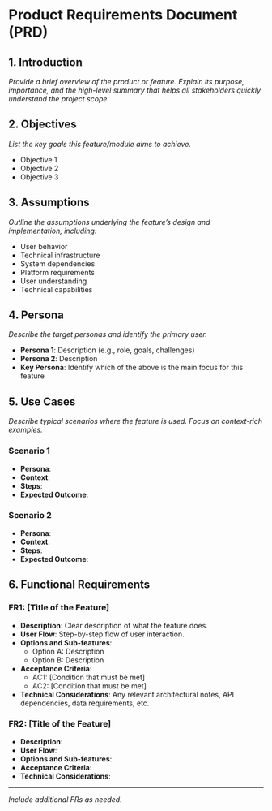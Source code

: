 # Product Requirements Document (PRD)

## 1. Introduction
_Provide a brief overview of the product or feature. Explain its purpose, importance, and the high-level summary that helps all stakeholders quickly understand the project scope._

## 2. Objectives
_List the key goals this feature/module aims to achieve._

- Objective 1
- Objective 2
- Objective 3

## 3. Assumptions
_Outline the assumptions underlying the feature’s design and implementation, including:_

- User behavior
- Technical infrastructure
- System dependencies
- Platform requirements
- User understanding
- Technical capabilities

## 4. Persona
_Describe the target personas and identify the primary user._

- **Persona 1**: Description (e.g., role, goals, challenges)
- **Persona 2**: Description
- **Key Persona**: Identify which of the above is the main focus for this feature

## 5. Use Cases
_Describe typical scenarios where the feature is used. Focus on context-rich examples._

### Scenario 1
- **Persona**: 
- **Context**: 
- **Steps**:
- **Expected Outcome**:

### Scenario 2
- **Persona**: 
- **Context**: 
- **Steps**:
- **Expected Outcome**:

## 6. Functional Requirements

### FR1: [Title of the Feature]
- **Description**: Clear description of what the feature does.
- **User Flow**: Step-by-step flow of user interaction.
- **Options and Sub-features**:
  - Option A: Description
  - Option B: Description
- **Acceptance Criteria**:
  - AC1: [Condition that must be met]
  - AC2: [Condition that must be met]
- **Technical Considerations**: Any relevant architectural notes, API dependencies, data requirements, etc.

### FR2: [Title of the Feature]
- **Description**:
- **User Flow**:
- **Options and Sub-features**:
- **Acceptance Criteria**:
- **Technical Considerations**:

---

_Include additional FRs as needed._
